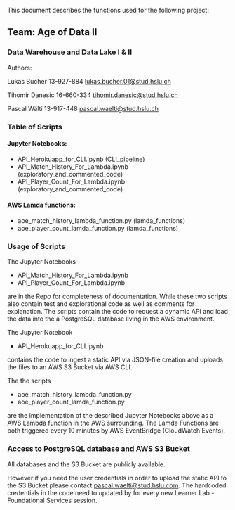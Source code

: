 This document describes the functions used for the following project:

## Team: Age of Data II

### Data Warehouse and Data Lake I & II
	
Authors: 	

Lukas Bucher
13-927-884
lukas.bucher.01@stud.hslu.ch

Tihomir Danesic
16-660-334
tihomir.danesic@stud.hslu.ch

Pascal Wälti
13-917-448
pascal.waelti@stud.hslu.ch

### Table of Scripts
#### Jupyter Notebooks:
- API_Herokuapp_for_CLI.ipynb (CLI_pipeline)
- API_Match_History_For_Lambda.ipynb (exploratory_and_commented_code)
- API_Player_Count_For_Lambda.ipynb (exploratory_and_commented_code)
#### AWS Lamda functions:
- aoe_match_history_lambda_function.py (lamda_functions)
- aoe_player_count_lamda_function.py (lamda_functions)

### Usage of Scripts

The Jupyter Notebooks

- API_Match_History_For_Lambda.ipynb
- API_Player_Count_For_Lambda.ipynb

are in the Repo for completeness of documentation. While these two scripts also contain test and explorational code as well as comments for explanation. The scripts contain the code to request a dynamic API and load the data into the a PostgreSQL database living in the AWS environment. 

The Jupyter Notebook

- API_Herokuapp_for_CLI.ipynb

contains the code to ingest a static API via JSON-file creation and uploads the files to an AWS S3 Bucket via AWS CLI. 

The the scripts

- aoe_match_history_lambda_function.py
- aoe_player_count_lamda_function.py

are the implementation of the described Jupyter Notebooks above as a AWS Lambda function in the AWS surrounding. The Lamda Functions are both triggered every 10 minutes by AWS EventBridge (CloudWatch Events).

### Access to PostgreSQL database and AWS S3 Bucket

All databases and the S3 Bucket are publicly available.

However if you need the user credentials in order to upload the static API to the S3 Bucket please contact pascal.waelti@stud.hslu.com. The hardcoded credentials in the code need to updated by for every new Learner Lab - Foundational Services session.
